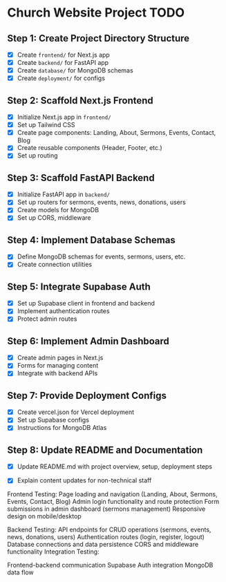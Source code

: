 # Church Website Project TODO

## Step 1: Create Project Directory Structure
- [x] Create `frontend/` for Next.js app
- [x] Create `backend/` for FastAPI app
- [x] Create `database/` for MongoDB schemas
- [x] Create `deployment/` for configs

## Step 2: Scaffold Next.js Frontend
- [x] Initialize Next.js app in `frontend/`
- [x] Set up Tailwind CSS
- [x] Create page components: Landing, About, Sermons, Events, Contact, Blog
- [x] Create reusable components (Header, Footer, etc.)
- [x] Set up routing

## Step 3: Scaffold FastAPI Backend
- [x] Initialize FastAPI app in `backend/`
- [x] Set up routers for sermons, events, news, donations, users
- [x] Create models for MongoDB
- [x] Set up CORS, middleware

## Step 4: Implement Database Schemas
- [x] Define MongoDB schemas for events, sermons, users, etc.
- [x] Create connection utilities

## Step 5: Integrate Supabase Auth
- [x] Set up Supabase client in frontend and backend
- [x] Implement authentication routes
- [x] Protect admin routes

## Step 6: Implement Admin Dashboard
- [x] Create admin pages in Next.js
- [x] Forms for managing content
- [x] Integrate with backend APIs

## Step 7: Provide Deployment Configs
- [x] Create vercel.json for Vercel deployment
- [x] Set up Supabase configs
- [x] Instructions for MongoDB Atlas

## Step 8: Update README and Documentation
- [x] Update README.md with project overview, setup, deployment steps
- [x] Explain content updates for non-technical staff



Frontend Testing:
Page loading and navigation (Landing, About, Sermons, Events, Contact, Blog)
Admin login functionality and route protection
Form submissions in admin dashboard (sermons management)
Responsive design on mobile/desktop

Backend Testing:
API endpoints for CRUD operations (sermons, events, news, donations, users)
Authentication routes (login, register, logout)
Database connections and data persistence
CORS and middleware functionality
Integration Testing:

Frontend-backend communication
Supabase Auth integration
MongoDB data flow